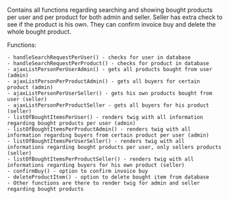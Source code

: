 Contains all functions regarding searching and showing bought products per user and per product for both admin and seller. Seller has extra check to see if the product is his own. They can confirm invoice buy and delete the whole bought product.

Functions: 

    - handleSearchRequestPerUser() - checks for user in database
    - handleSearchRequestPerProduct() - checks for product in database
    - ajaxListPersonPerUserAdmin() - gets all products bought from user (admin)
    - ajaxListPersonPerProductAdmin() - gets all buyers for certain product (admin)
    - ajaxListPersonPerUserSeller() - gets his own products bought from user (seller)
    - ajaxListPersonPerProductSeller - gets all buyers for his product (seller)
    - listOfBoughtItemsPerUser() - renders twig with all information regarding bought products per user (admin)
    - listOfBoughtItemsPerProductAdmin() - renders twig with all information regarding buyers from certain product per user (admin)
    - listOfBoughtItemsPerUserSeller() - renders twig with all informations regarding bought products per user, only sellers products (seller)
    - listOfBoughtItemsPerProductSeller() - renders twig with all informations regarding buyers for his own product (seller)
    - confirmBuy() - option to confirm invoice buy
    - deleteProductItem() - option to delete bought item from database
    - Other functions are there to render twig for admin and seller regarding bought products
    